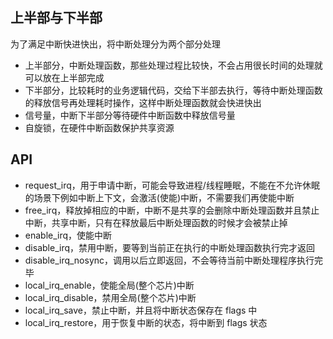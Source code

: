 ## 上半部与下半部

为了满足中断快进快出，将中断处理分为两个部分处理

+ 上半部分，中断处理函数，那些处理过程比较快，不会占用很长时间的处理就可以放在上半部完成
+ 下半部分，比较耗时的业务逻辑代码，交给下半部去执行，等待中断处理函数的释放信号再处理耗时操作，这样中断处理函数就会快进快出
+ 信号量，中断下半部分等待硬件中断函数中释放信号量
+ 自旋锁，在硬件中断函数保护共享资源


## API

+ request_irq，用于申请中断，可能会导致进程/线程睡眠，不能在不允许休眠的场景下例如中断上下文，会激活(使能)中断，不需要我们再使能中断
+ free_irq，释放掉相应的中断，中断不是共享的会删除中断处理函数并且禁止中断，共享中断，只有在释放最后中断处理函数的时候才会被禁止掉
+ enable_irq，使能中断
+ disable_irq，禁用中断，要等到当前正在执行的中断处理函数执行完才返回
+ disable_irq_nosync，调用以后立即返回，不会等待当前中断处理程序执行完毕
+ local_irq_enable，使能全局(整个芯片)中断
+ local_irq_disable，禁用全局(整个芯片)中断
+ local_irq_save，禁止中断，并且将中断状态保存在 flags 中
+ local_irq_restore，用于恢复中断的状态，将中断到 flags 状态